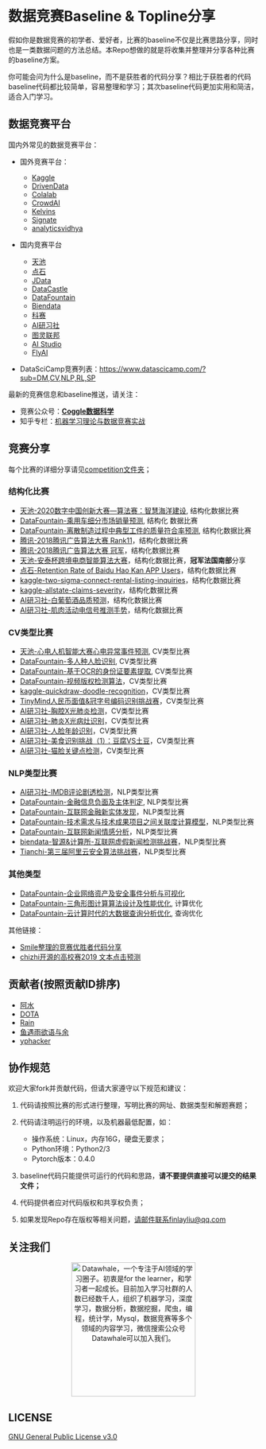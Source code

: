 # 数据竞赛Baseline & Topline分享

假如你是数据竞赛的初学者、爱好者，比赛的baseline不仅是比赛思路分享，同时也是一类数据问题的方法总结。本Repo想做的就是将收集并整理并分享各种比赛的baseline方案。

你可能会问为什么是baseline，而不是获胜者的代码分享？相比于获胜者的代码baseline代码都比较简单，容易整理和学习；其次baseline代码更加实用和简洁，适合入门学习。

## 数据竞赛平台

国内外常见的数据竞赛平台：

- 国外竞赛平台：

  - [Kaggle](http://www.kaggle.com)
  - [DrivenData](http://www.drivendata.org)
  - [Colalab](http://competitions.codalab.org)
  - [CrowdAI](http://www.crowdai.org)
  - [Kelvins](https://kelvins.esa.int/)
  - [Signate](https://signate.jp/)
  - [analyticsvidhya](https://datahack.analyticsvidhya.com/)

- 国内竞赛平台

  - [天池](http://tianchi.aliyun.com)
  - [点石](http://dianshi.baidu.com/competition)
  - [JData](http://jdata.jd.com)
  - [DataCastle](http://www.pkbigdata.com)
  - [DataFountain](http://www.datafountain.cn)
  - [Biendata](http://biendata.com)
  - [科赛](http://www.kesci.com)
  - [AI研习社](https://god.yanxishe.com/)
  - [图灵联邦](http://www.turingtopia.com/competitionnew)
  - [AI Studio](https://aistudio.baidu.com/aistudio/competition)
  - [FlyAI](https://www.flyai.com/)

- DataSciCamp竞赛列表：https://www.datascicamp.com/?sub=DM,CV,NLP,RL,SP

最新的竞赛信息和baseline推送，请关注：
- 竞赛公众号：[**Coggle数据科学**](https://t.zsxq.com/Eyn6EQr)
- 知乎专栏：[机器学习理论与数据竞赛实战](https://zhuanlan.zhihu.com/DataAI)

## 竞赛分享

每个比赛的详细分享请见[competition文件夹](https://github.com/datawhalechina/competition-baseline/tree/master/competition)；

### 结构化比赛

- [天池-2020数字中国创新大赛—算法赛：智慧海洋建设](https://github.com/datawhalechina/competition-baseline/tree/master/competition/Tianchi-2020%E6%95%B0%E5%AD%97%E4%B8%AD%E5%9B%BD%E5%88%9B%E6%96%B0%E5%A4%A7%E8%B5%9B%E2%80%94%E7%AE%97%E6%B3%95%E8%B5%9B%EF%BC%9A%E6%99%BA%E6%85%A7%E6%B5%B7%E6%B4%8B%E5%BB%BA%E8%AE%BE), 结构化数据比赛
- [DataFountain-乘用车细分市场销量预测](https://github.com/datawhalechina/competition-baseline/tree/master/competition/DataFountain-%E4%B9%98%E7%94%A8%E8%BD%A6%E7%BB%86%E5%88%86%E5%B8%82%E5%9C%BA%E9%94%80%E9%87%8F%E9%A2%84%E6%B5%8B), 结构化
数据比赛
- [DataFountain-离散制造过程中典型工件的质量符合率预测](https://github.com/datawhalechina/competition-baseline/tree/master/competition/DataFountain-%E7%A6%BB%E6%95%A3%E5%88%B6%E9%80%A0%E8%BF%87%E7%A8%8B%E4%B8%AD%E5%85%B8%E5%9E%8B%E5%B7%A5%E4%BB%B6%E7%9A%84%E8%B4%A8%E9%87%8F%E7%AC%A6%E5%90%88%E7%8E%87%E9%A2%84%E6%B5%8B), 结构化数据比赛
- [腾讯-2018腾讯广告算法大赛 Rank11](https://github.com/datawhalechina/competition-baseline/tree/master/competition/%E8%85%BE%E8%AE%AF-2018%E8%85%BE%E8%AE%AF%E5%B9%BF%E5%91%8A%E7%AE%97%E6%B3%95%E5%A4%A7%E8%B5%9B)，结构化数据比赛
- [腾讯-2018腾讯广告算法大赛 冠军](https://github.com/datawhalechina/competition-baseline/tree/master/competition/%E8%85%BE%E8%AE%AF-2019%E8%85%BE%E8%AE%AF%E5%B9%BF%E5%91%8A%E7%AE%97%E6%B3%95%E5%A4%A7%E8%B5%9B)，结构化数据比赛
- [天池-安泰杯跨境电商智能算法大赛](https://github.com/datawhalechina/competition-baseline/tree/master/competition/Tianchi-%E5%AE%89%E6%B3%B0%E6%9D%AF%E8%B7%A8%E5%A2%83%E7%94%B5%E5%95%86%E6%99%BA%E8%83%BD%E7%AE%97%E6%B3%95%E5%A4%A7%E8%B5%9B)，结构化数据比赛，**冠军法国南部**分享
- [点石-Retention Rate of Baidu Hao Kan APP Users](https://github.com/datawhalechina/competition-baseline/tree/master/competition/%E7%82%B9%E7%9F%B3-Retention%20Rate%20of%20Baidu%20Hao%20Kan%20APP%20Users)，结构化数据比赛
- [kaggle-two-sigma-connect-rental-listing-inquiries](https://github.com/datawhalechina/competition-baseline/tree/master/competition/kaggle-two-sigma-connect-rental-listing-inquiries)，结构化数据比赛
- [kaggle-allstate-claims-severity](https://github.com/datawhalechina/competition-baseline/tree/master/competition/kaggle-allstate-claims-severity)，结构化数据比赛
- [AI研习社-白葡萄酒品质预测](https://github.com/datawhalechina/competition-baseline/tree/master/competition/yanxishe-%E7%99%BD%E8%91%A1%E8%90%84%E9%85%92%E5%93%81%E8%B4%A8%E9%A2%84%E6%B5%8B)，结构化数据比赛
- [AI研习社-肌肉活动电信号推测手势](https://github.com/datawhalechina/competition-baseline/tree/master/competition/yanxishe-%E8%82%8C%E8%82%89%E6%B4%BB%E5%8A%A8%E7%94%B5%E4%BF%A1%E5%8F%B7%E6%8E%A8%E6%B5%8B%E6%89%8B%E5%8A%BF)，结构化数据比赛

### CV类型比赛

- [天池-心电人机智能大赛心电异常事件预测](https://github.com/datawhalechina/competition-baseline/tree/master/competition/Tianchi-%E5%BF%83%E7%94%B5%E4%BA%BA%E6%9C%BA%E6%99%BA%E8%83%BD%E5%A4%A7%E8%B5%9B%E5%BF%83%E7%94%B5%E5%BC%82%E5%B8%B8%E4%BA%8B%E4%BB%B6%E9%A2%84%E6%B5%8B), CV类型比赛
- [DataFountain-多人种人脸识别](https://github.com/datawhalechina/competition-baseline/tree/master/competition/DataFountain-%E5%A4%9A%E4%BA%BA%E7%A7%8D%E4%BA%BA%E8%84%B8%E8%AF%86%E5%88%AB), CV类型比赛
- [DataFountain-基于OCR的身份证要素提取](https://github.com/datawhalechina/competition-baseline/tree/master/competition/DataFountain-%E5%9F%BA%E4%BA%8EOCR%E7%9A%84%E8%BA%AB%E4%BB%BD%E8%AF%81%E8%A6%81%E7%B4%A0%E6%8F%90%E5%8F%96), CV类型比赛
- [DataFountain-视频版权检测算法](https://github.com/datawhalechina/competition-baseline/tree/master/competition/DataFountain-%E8%A7%86%E9%A2%91%E7%89%88%E6%9D%83%E6%A3%80%E6%B5%8B%E7%AE%97%E6%B3%95)，CV类型比赛
- [kaggle-quickdraw-doodle-recognition](https://github.com/datawhalechina/competition-baseline/tree/master/competition/kaggle-quickdraw-doodle-recognition)，CV类型比赛
- [TinyMind人民币面值&冠字号编码识别挑战赛](https://github.com/datawhalechina/competition-baseline/tree/master/competition/TinyMind%E4%BA%BA%E6%B0%91%E5%B8%81%E9%9D%A2%E5%80%BC%26%E5%86%A0%E5%AD%97%E5%8F%B7%E7%BC%96%E7%A0%81%E8%AF%86%E5%88%AB%E6%8C%91%E6%88%98%E8%B5%9B)，CV类型比赛
- [AI研习社-胸腔X光肺炎检测](https://github.com/datawhalechina/competition-baseline/tree/master/competition/yanxishe-%E8%83%B8%E8%85%94X%E5%85%89%E8%82%BA%E7%82%8E%E6%A3%80%E6%B5%8B)，CV类型比赛
- [AI研习社-肺炎X光病灶识别](https://github.com/datawhalechina/competition-baseline/tree/master/competition/yanxishe-%E8%82%BA%E7%82%8EX%E5%85%89%E7%97%85%E7%81%B6%E8%AF%86%E5%88%AB)，CV类型比赛
- [AI研习社-人脸年龄识别](https://github.com/datawhalechina/competition-baseline/tree/master/competition/yanxishe-%E4%BA%BA%E8%84%B8%E5%B9%B4%E9%BE%84%E8%AF%86%E5%88%AB)，CV类型比赛
- [AI研习社-美食识别挑战（1）：豆腐VS土豆](https://github.com/datawhalechina/competition-baseline/tree/master/competition/yanxishe-%E7%BE%8E%E9%A3%9F%E8%AF%86%E5%88%AB%E6%8C%91%E6%88%98%EF%BC%881%EF%BC%89%EF%BC%9A%E8%B1%86%E8%85%90VS%E5%9C%9F%E8%B1%86)，CV类型比赛
- [AI研习社-猫脸关键点检测](https://github.com/datawhalechina/competition-baseline/tree/master/competition/yanxishe-%E5%96%B5%E8%84%B8%E5%85%B3%E9%94%AE%E7%82%B9%E6%A3%80%E6%B5%8B)，CV类型比赛

### NLP类型比赛

- [AI研习社-IMDB评论剧透检测](https://github.com/datawhalechina/competition-baseline/tree/master/competition/yanxishe-IMDB%E8%AF%84%E8%AE%BA%E5%89%A7%E9%80%8F%E6%A3%80%E6%B5%8B)，NLP类型比赛
- [DataFountain-金融信息负面及主体判定](https://github.com/datawhalechina/competition-baseline/tree/master/competition/DataFountain-%E9%87%91%E8%9E%8D%E4%BF%A1%E6%81%AF%E8%B4%9F%E9%9D%A2%E5%8F%8A%E4%B8%BB%E4%BD%93%E5%88%A4%E5%AE%9A), NLP类型比赛
- [DataFountain-互联网金融新实体发现](https://github.com/datawhalechina/competition-baseline/tree/master/competition/DataFountain-%E4%BA%92%E8%81%94%E7%BD%91%E9%87%91%E8%9E%8D%E6%96%B0%E5%AE%9E%E4%BD%93%E5%8F%91%E7%8E%B0)，NLP类型比赛
- [DataFountain-技术需求与技术成果项目之间关联度计算模型](https://github.com/datawhalechina/competition-baseline/tree/master/competition/DataFountain-%E6%8A%80%E6%9C%AF%E9%9C%80%E6%B1%82%E4%B8%8E%E6%8A%80%E6%9C%AF%E6%88%90%E6%9E%9C%E9%A1%B9%E7%9B%AE%E4%B9%8B%E9%97%B4%E5%85%B3%E8%81%94%E5%BA%A6%E8%AE%A1%E7%AE%97%E6%A8%A1%E5%9E%8B)，NLP类型比赛
- [DataFountain-互联网新闻情感分析](https://github.com/datawhalechina/competition-baseline/tree/master/competition/DataFountain-%E4%BA%92%E8%81%94%E7%BD%91%E6%96%B0%E9%97%BB%E6%83%85%E6%84%9F%E5%88%86%E6%9E%90)，NLP类型比赛
- [biendata-智源&计算所-互联网虚假新闻检测挑战赛](https://github.com/datawhalechina/competition-baseline/tree/master/competition/biendata-%E6%99%BA%E6%BA%90%26%E8%AE%A1%E7%AE%97%E6%89%80-%E4%BA%92%E8%81%94%E7%BD%91%E8%99%9A%E5%81%87%E6%96%B0%E9%97%BB%E6%A3%80%E6%B5%8B%E6%8C%91%E6%88%98%E8%B5%9B)，NLP类型比赛
- [Tianchi-第三届阿里云安全算法挑战赛](https://github.com/datawhalechina/competition-baseline/tree/master/competition/Tianchi-%E7%AC%AC%E4%B8%89%E5%B1%8A%E9%98%BF%E9%87%8C%E4%BA%91%E5%AE%89%E5%85%A8%E7%AE%97%E6%B3%95%E6%8C%91%E6%88%98%E8%B5%9B)，NLP类型比赛

### 其他类型

- [DataFountain-企业网络资产及安全事件分析与可视化](https://github.com/datawhalechina/competition-baseline/tree/master/competition/DataFountain-%E4%BC%81%E4%B8%9A%E7%BD%91%E7%BB%9C%E8%B5%84%E4%BA%A7%E5%8F%8A%E5%AE%89%E5%85%A8%E4%BA%8B%E4%BB%B6%E5%88%86%E6%9E%90%E4%B8%8E%E5%8F%AF%E8%A7%86%E5%8C%96)
- [DataFountain-三角形图计算算法设计及性能优化](https://github.com/datawhalechina/competition-baseline/tree/master/competition/DataFountain-%E4%B8%89%E8%A7%92%E5%BD%A2%E5%9B%BE%E8%AE%A1%E7%AE%97%E7%AE%97%E6%B3%95%E8%AE%BE%E8%AE%A1%E5%8F%8A%E6%80%A7%E8%83%BD%E4%BC%98%E5%8C%96), 计算优化
- [DataFountain-云计算时代的大数据查询分析优化](https://github.com/datawhalechina/competition-baseline/tree/master/competition/DataFountain-%E4%BA%91%E8%AE%A1%E7%AE%97%E6%97%B6%E4%BB%A3%E7%9A%84%E5%A4%A7%E6%95%B0%E6%8D%AE%E6%9F%A5%E8%AF%A2%E5%88%86%E6%9E%90%E4%BC%98%E5%8C%96), 查询优化

其他链接：

- [Smile整理的竞赛优胜者代码分享](https://github.com/Smilexuhc/Data-Competition-TopSolution)
- [chizhi开源的高校赛2019 文本点击预测](https://github.com/chizhu/BDC2019)

## 贡献者(按照贡献ID排序)

- [阿水](https://www.zhihu.com/people/finlayliu/)
- [DOTA](https://www.zhihu.com/people/yuconan/)
- [Rain](https://www.zhihu.com/people/kingdoms/activities)
- [鱼遇雨欲语与余](https://www.zhihu.com/people/wang-he-13-93/)
- [yphacker](https://github.com/yphacker)

## 协作规范

欢迎大家fork并贡献代码，但请大家遵守以下规范和建议：

1. 代码请按照比赛的形式进行整理，写明比赛的网址、数据类型和解题赛题；

2. 代码请注明运行的环境，以及机器最低配置，如：
   - 操作系统：Linux，内存16G，硬盘无要求；
   - Python环境：Python2/3
   - Pytorch版本：0.4.0
   
3. baseline代码只能提供可运行的代码和思路，**请不要提供直接可以提交的结果文件；**

4. 代码提供者应对代码版权和共享权负责；

5. 如果发现Repo存在版权等相关问题，请邮件联系finlayliu@qq.com
  
## 关注我们

<div align=center><img src="https://raw.githubusercontent.com/datawhalechina/pumpkin-book/master/res/qrcode.jpeg" width = "250" height = "270" alt="Datawhale，一个专注于AI领域的学习圈子。初衷是for the learner，和学习者一起成长。目前加入学习社群的人数已经数千人，组织了机器学习，深度学习，数据分析，数据挖掘，爬虫，编程，统计学，Mysql，数据竞赛等多个领域的内容学习，微信搜索公众号Datawhale可以加入我们。"></div>

## LICENSE

[GNU General Public License v3.0](https://github.com/datawhalechina/competition-baseline/blob/master/LICENSE)
